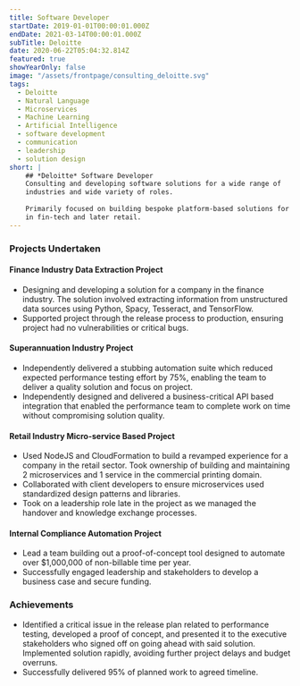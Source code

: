 ```yaml
---
title: Software Developer
startDate: 2019-01-01T00:00:01.000Z
endDate: 2021-03-14T00:00:01.000Z
subTitle: Deloitte
date: 2020-06-22T05:04:32.814Z
featured: true
showYearOnly: false
image: "/assets/frontpage/consulting_deloitte.svg"
tags:
  - Deloitte
  - Natural Language
  - Microservices
  - Machine Learning
  - Artificial Intelligence
  - software development
  - communication
  - leadership
  - solution design 
short: |
    ## *Deloitte* Software Developer
    Consulting and developing software solutions for a wide range of
    industries and wide variety of roles.
    
    Primarily focused on building bespoke platform-based solutions for customers
    in fin-tech and later retail.
---
```

### Projects Undertaken

#### Finance Industry Data Extraction Project
* Designing and developing a solution for a company in the finance industry. The solution involved extracting information from unstructured data sources using Python, Spacy, Tesseract, and TensorFlow. 
* Supported project through the release process to production, ensuring project had no vulnerabilities or critical bugs.

#### Superannuation Industry Project
* Independently delivered a stubbing automation suite which reduced expected performance testing effort by 75%, enabling the team to deliver a quality solution and focus on project.
* Independently designed and delivered a business-critical API based integration that enabled the performance team to complete work on time without compromising solution quality.

#### **Retail Industry Micro-service Based Project** 
* Used NodeJS and CloudFormation to build a revamped experience for a company in the retail sector. Took ownership of building and maintaining 2 microservices and 1 service in the commercial printing domain. 
* Collaborated with client developers to ensure microservices used standardized design patterns and libraries.
* Took on a leadership role late in the project as we managed the handover and knowledge exchange processes.

#### **Internal Compliance Automation Project**
* Lead a team building out a proof-of-concept tool designed to automate over $1,000,000 of non-billable time per year.
* Successfully engaged leadership and stakeholders to develop a business case and secure funding.

### Achievements
* Identified a critical issue in the release plan related to performance testing, developed a proof of concept, and presented it to the executive stakeholders who signed off on going ahead with said solution. Implemented solution rapidly, avoiding further project delays and budget overruns.
* Successfully delivered 95% of planned work to agreed timeline.
